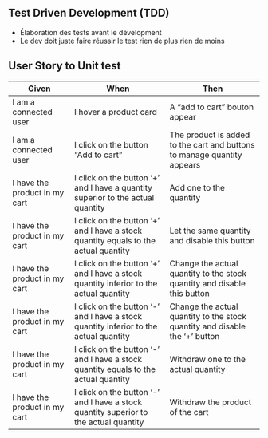 ## Test Driven Development (TDD)
- Élaboration des tests avant le dévelopment 
- Le dev doit juste faire réussir le test rien de plus rien de moins 

## User Story to Unit test

| Given                         | When                                                                                  | Then                                                                        |
| ----------------------------- | ------------------------------------------------------------------------------------- | --------------------------------------------------------------------------- |
| I am a connected user         | I hover a product card                                                                | A “add to cart” bouton appear                                               |
| I am a connected user         | I click on the button “Add to cart”                                                   | The product is added to the cart and buttons to manage quantity appears     |
| I have the product in my cart | I click on the button ‘+’ and I have a quantity superior to the actual quantity       | Add one to the quantity                                                     |
| I have the product in my cart | I click on the button ‘+’ and I have a stock quantity equals to the actual quantity   | Let the same quantity and disable this button                               |
| I have the product in my cart | I click on the button ‘+’ and I have a stock quantity inferior to the actual quantity | Change the actual quantity to the stock quantity and disable this button    |
| I have the product in my cart | I click on the button ‘-’ and I have a stock quantity inferior to the actual quantity | Change the actual quantity to the stock quantity and disable the ‘+’ button |
| I have the product in my cart | I click on the button ‘-’ and I have a stock quantity equals to the actual quantity   | Withdraw one to the actual quantity                                         |
| I have the product in my cart | I click on the button ‘-’ and I have a stock quantity superior to the actual quantity | Withdraw the product of the cart                                            |

